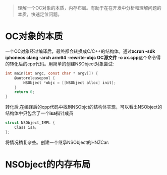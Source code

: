 > 理解一个OC对象的本质，内存布局。有助于在在开发中分析和理解问题的本质，快速定位问题。

# OC对象的本质

一个OC对象经过编译后，最终都会转换成C/C++的结构体。通过**xcrun -sdk iphoneos clang -arch arm64 -rewrite-objc OC源文件 -o xx.cpp**这个命令得的转化后的cpp代码。用简单的创建NSObject对象尝试:

```objective-c
int main(int argc, const char * argv[]) {
    @autoreleasepool {
        NSObject *objc = [[NSObject alloc] init];
    }
    return 0;
}
```

转化后,在编译后的cpp代码中找到NSObjct的结构体实现，可以看出NSObject的结构体中只包含了一个**isa**指针成员

```objective-c
struct NSObject_IMPL {
	Class isa;
};
```

将情况稍复杂些。创建一个继承NSObject的HNZCar:



# NSObject的内存布局

